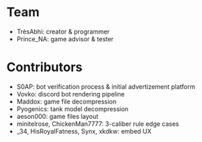 # Team

- TrèsAbhi: creator & programmer
- Prince_NA: game advisor & tester

# Contributors

- S0AP: bot verification process & initial advertizement platform
- Vovko: discord bot rendering pipeline
- Maddox: game file decompression
- Pyogenics: tank model decompression
- aeson000: game files layout
- minitelrose, ChickenMan7777: 3-caliber rule edge cases
- \_34, HisRoyalFatness, Synx, xkdkw: embed UX
